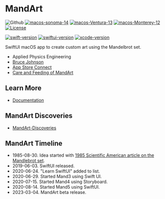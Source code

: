 # MandArt

![Github](https://img.shields.io/badge/macOS-12%2B-brightgreen)
[![macos-sonoma-14](https://img.shields.io/badge/macos-sonoma-blue.svg)](https://www.apple.com/macos/sonoma)
[![macos-Ventura-13](https://img.shields.io/badge/macos-ventura-blue.svg)](https://www.apple.com/macos/ventura)
[![macos-Monterey-12](https://img.shields.io/badge/macos-monterey-brightgreen.svg)](https://www.apple.com/macos/monterey)
[![License](https://img.shields.io/badge/License-Apache_2.0-blue.svg)](https://opensource.org/licenses/Apache-2.0)

[![swift-version](https://img.shields.io/badge/swift-5.7-brightgreen.svg)](https://github.com/apple/swift)
[![swiftui-version](https://img.shields.io/badge/swiftui-3-brightgreen)](https://developer.apple.com/documentation/swiftui)
[![xcode-version](https://img.shields.io/badge/xcode-14-brightgreen)](https://developer.apple.com/xcode/)


SwiftUI macOS app to create custom art using the Mandelbrot set.

- Applied Physics Engineering
- [Bruce Johnson](https://github.com/bruceranger)
- [App Store Connect](https://appstoreconnect.apple.com)
- [Care and Feeding of MandArt](CARE_AND_FEEDING.md)

## Learn More

- [Documentation](https://denisecase.github.io/MandArt-Docs/documentation/mandart/)

## MandArt Discoveries

- [MandArt-Discoveries](https://github.com/denisecase/MandArt-Discoveries)

## MandArt Timeline

- 1985-08-30. Idea started with [1985 Scientific American article on the Mandlebrot set](https://www.scientificamerican.com/article/mandelbrot-set/). 
- 2019-06-03. SwiftUI released.
- 2020-06-24. "Learn SwiftUI" added to list.
- 2020-06-29. Started Mand3 using Swift UI.
- 2020-07-15. Started Mand4 using Storyboard. 
- 2020-08-14. Started Mand5 using SwiftUI.
- 2023-03-04. MandArt beta release.
